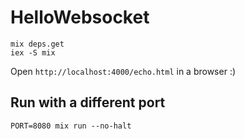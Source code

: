 # HelloWebsocket

```
mix deps.get
iex -S mix
```

Open `http://localhost:4000/echo.html` in a browser :)

## Run with a different port

```
PORT=8080 mix run --no-halt
```
